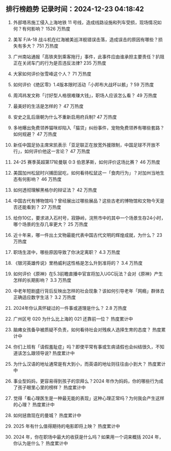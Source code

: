 
## 排行榜趋势 记录时间：2024-12-23 04:18:42
  
  1. 外部塔吊施工侵入上海地铁 11 号线，造成线路设施和列车受损，现场情况如何？有何影响？ 1526 万热度
    
  2. 美军 F/A-18 战斗机在红海被美巡洋舰错误击落，造成误击的原因有哪些？损失有多大？ 751 万热度
    
  3. 广州南站通报「高铁夹到乘客拖行」事件，此事件应由谁承担主要责任？扒阻正在关闭车门的行为是否违反法律? 235 万热度
    
  4. 大家如何评价张雪峰这个人？ 71 万热度
    
  5. 如何评价《绝区零》1.4版本限时活动「小邦布大战坏以骸」? 59 万热度
    
  6. 周鸿祎发文称「讨好型人格很难赚大钱」，职场人应该怎么看？ 49 万热度
    
  7. 最美好的生活是怎样的？ 47 万热度
    
  8. 安史之乱后唐朝为什么不重新启用府兵制? 47 万热度
    
  9. 多地曝出免费领养猫咪却陷入「猫贷」纠纷事件，宠物免费领养有哪些套路？如何规避？ 47 万热度
    
  10. 新任中国足协主席宋凯表示「亚足联正在放宽外援限制，中国足球不开放不行」，如何评价他这一言论？ 47 万热度
    
  11. 24-25 赛季英超第17轮曼联 0:3 伯恩茅斯，如何评价这场比赛？ 46 万热度
    
  12. 美国加州松鼠时兴捕田鼠吃，如何看待松鼠这一「食肉行为」？对加州当地生态有何影响？ 46 万热度
    
  13. 如何透彻理解黑格尔的辩证法？ 42 万热度
    
  14. 中国古代有博物馆吗？曾经展出过哪些展品？这些古老的博物馆和文物今天是否还能看到？ 27 万热度
    
  15. 给你10亿，要求进入石村号，寂静岭，浣熊市中的其中一个场景生存24小时，哪个场景的生存几率更大？ 25 万热度
    
  16. 近十年来，哪一件出土文物最能代表中国古代文明的辉煌成就，为什么？ 23 万热度
    
  17. 职场生涯中，哪些原因导致了你决定离职？ 4.3 万热度
    
  18. 《银河英雄传说》里杨威利这性格是怎么升到准将的？ 3.4 万热度
    
  19. 如何评价《原神》在5.3前瞻直播中官宣将加入UGC玩法？会对《原神》产生怎样的长期影响？ 3.3 万热度
    
  20. 中老年短剧盛行背后反映出怎样的社会现象？该如何引导老年「网瘾」群体去正确适应数字生活？ 3.2 万热度
    
  21. 2024年你认真怀疑过的一件事或道理是什么？ 2.8 万热度
    
  22. 广州区号 020 为什么比上海的 021 还靠前一位？ 热度累计中
    
  23. 脑瘫女孩备孕被质疑不负责，如何看待社会对残疾人选择生育的态度？ 热度累计中
    
  24. 你们上班有「请假羞耻症」吗？即使平常有事或生病请假也会纠结很久，不知道该怎么跟领导说? 热度累计中
    
  25. 为什么汉语的地址通常是有大到小，而英语的地址则往往由小到大？ 热度累计中
    
  26. 事业型妈妈，更容易得到孩子的崇拜么？2024 年作为妈妈，你的哪些行为成了孩子眼里心里的榜样？ 热度累计中
    
  27. 觉得「看心理医生是一种最无能的表现」这种心理正常吗？为何我会产生这样的心理？ 热度累计中
    
  28. 如何拯救现在的曼城？ 热度累计中
    
  29. 2025 年有什么值得期待的电影即将上映？ 热度累计中
    
  30. 2024 年，你在职场中最大的收获是什么吗？如果用一个词来概括 2024 年，你认为是什么？ 热度累计中
    